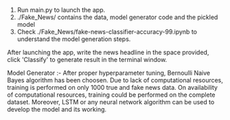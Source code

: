 1. Run main.py to launch the app.
2. ./Fake_News/ contains the data, model generator code and the pickled model
3. Check ./Fake_News/fake-news-classifier-accuracy-99.ipynb to understand the model generation steps.


After launching the app, write the news headline in the space provided, click 'Classify' to generate result in the terminal window.



Model Generator :- After proper hyperparameter tuning, Bernoulli Naive Bayes algorithm has been choosen. Due to lack of computational resources, training is performed on only 1000 true and fake news data. On availability of computational resources, training could be performed on the complete dataset. Moreover, LSTM or any neural network algorithm can be used to develop the model and its working.
